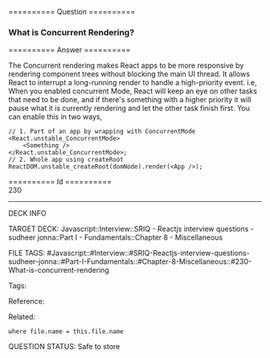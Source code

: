 ========== Question ==========  

### What is Concurrent Rendering?  

========== Answer ==========  

The Concurrent rendering makes React apps to be more responsive by rendering component trees without blocking the main UI thread. It allows React to interrupt a long-running render to handle a high-priority event. i.e, When you enabled concurrent Mode, React will keep an eye on other tasks that need to be done, and if there's something with a higher priority it will pause what it is currently rendering and let the other task finish first. You can enable this in two ways,

<!-- codeblock-start -->
<pre><code class="hljs language-javascript"><span class="hljs-comment">// 1. Part of an app by wrapping with ConcurrentMode</span>
&#x3C;<span class="hljs-title class_">React</span>.<span class="hljs-property">unstable_ConcurrentMode</span>>
    <span class="xml"><span class="hljs-tag">&#x3C;<span class="hljs-name">Something</span> /></span></span>
&#x3C;/<span class="hljs-title class_">React</span>.<span class="hljs-property">unstable_ConcurrentMode</span>>;
<span class="hljs-comment">// 2. Whole app using createRoot</span>
<span class="hljs-title class_">ReactDOM</span>.<span class="hljs-title function_">unstable_createRoot</span>(domNode).<span class="hljs-title function_">render</span>(<span class="xml"><span class="hljs-tag">&#x3C;<span class="hljs-name">App</span> /></span></span>);
</code></pre>
<!-- codeblock-end -->

========== Id ==========  
230

---

DECK INFO

TARGET DECK: Javascript::Interview::SRIQ - Reactjs interview questions - sudheer jonna::Part I - Fundamentals::Chapter 8 - Miscellaneous

FILE TAGS: #Javascript::#Interview::#SRIQ-Reactjs-interview-questions-sudheer-jonna::#Part-I-Fundamentals::#Chapter-8-Miscellaneous::#230-What-is-concurrent-rendering

Tags:

Reference:

Related:

```dataview
where file.name = this.file.name
```
QUESTION STATUS: Safe to store
